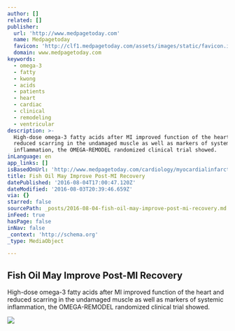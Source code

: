 ```yaml
---
author: []
related: []
publisher:
  url: 'http://www.medpagetoday.com'
  name: Medpagetoday
  favicon: 'http://clf1.medpagetoday.com/assets/images/static/favicon.ico?v=1'
  domain: www.medpagetoday.com
keywords:
  - omega-3
  - fatty
  - kwong
  - acids
  - patients
  - heart
  - cardiac
  - clinical
  - remodeling
  - ventricular
description: >-
  High-dose omega-3 fatty acids after MI improved function of the heart and
  reduced scarring in the undamaged muscle as well as markers of systemic
  inflammation, the OMEGA-REMODEL randomized clinical trial showed.
inLanguage: en
app_links: []
isBasedOnUrl: 'http://www.medpagetoday.com/cardiology/myocardialinfarction/59491'
title: Fish Oil May Improve Post-MI Recovery
datePublished: '2016-08-04T17:00:47.120Z'
dateModified: '2016-08-03T20:39:46.659Z'
via: {}
starred: false
sourcePath: _posts/2016-08-04-fish-oil-may-improve-post-mi-recovery.md
inFeed: true
hasPage: false
inNav: false
_context: 'http://schema.org'
_type: MediaObject

---
```

<article style=""><h1>Fish Oil May Improve Post-MI Recovery</h1><p>High-dose omega-3 fatty acids after MI improved function of the heart and reduced scarring in the undamaged muscle as well as markers of systemic inflammation, the OMEGA-REMODEL randomized clinical trial showed.</p><img src="http://clf1.medpagetoday.com/media/images/59xxx/59491.jpg" /></article>